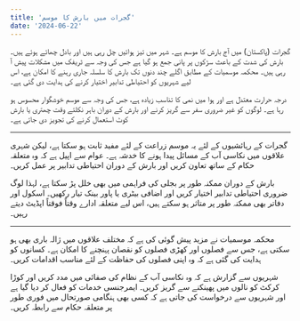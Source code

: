```yaml
---
title: 'گجرات میں بارش کا موسم'
date: '2024-06-22'
---
```


گجرات (پاکستان) میں آج بارش کا موسم ہے۔ شہر میں تیز ہوائیں چل رہی ہیں اور بادل چھائے ہوئے ہیں۔ بارش کی شدت کے باعث سڑکوں پر پانی جمع ہو گیا ہے جس کی وجہ سے ٹریفک میں مشکلات پیش آ رہی ہیں۔ محکمہ موسمیات کے مطابق اگلے چند دنوں تک بارش کا سلسلہ جاری رہنے کا امکان ہے، اس لیے شہریوں کو احتیاطی تدابیر اختیار کرنے کی ہدایت دی گئی ہے۔

درجہ حرارت معتدل ہے اور ہوا میں نمی کا تناسب زیادہ ہے، جس کی وجہ سے موسم خوشگوار محسوس ہو رہا ہے۔ لوگوں کو غیر ضروری سفر سے گریز کرنے اور بارش کے دوران باہر نکلتے وقت چھتری یا بارش کوٹ استعمال کرنے کی تجویز دی جاتی ہے۔

---

گجرات کے رہائشیوں کے لئے یہ موسم زراعت کے لئے مفید ثابت ہو سکتا ہے، لیکن شہری علاقوں میں نکاسی آب کے مسائل پیدا ہونے کا خدشہ ہے۔ عوام سے اپیل ہے کہ وہ متعلقہ حکام کے ساتھ تعاون کریں اور بارش کے دوران احتیاطی تدابیر پر عمل کریں۔

بارش کے دوران ممکنہ طور پر بجلی کی فراہمی میں بھی خلل پڑ سکتا ہے، لہذا لوگ ضروری احتیاطی تدابیر اختیار کریں اور اضافی بیٹری یا پاور بینک تیار رکھیں۔ اسکول اور دفاتر بھی ممکنہ طور پر متاثر ہو سکتے ہیں، اس لیے متعلقہ ادارے وقتاً فوقتاً اپڈیٹ دیتے رہیں۔

---

محکمہ موسمیات نے مزید پیش گوئی کی ہے کہ مختلف علاقوں میں ژالہ باری بھی ہو سکتی ہے، جس سے فصلوں اور کھڑی فصلوں کو نقصان پہنچنے کا امکان ہے۔ کسانوں کو ہدایت کی گئی ہے کہ وہ اپنی فصلوں کی حفاظت کے لئے مناسب اقدامات کریں۔

شہریوں سے گزارش ہے کہ وہ نکاسی آب کے نظام کی صفائی میں مدد کریں اور کوڑا کرکٹ کو نالوں میں پھینکنے سے گریز کریں۔ ایمرجنسی خدمات کو فعال کر دیا گیا ہے اور شہریوں سے درخواست کی جاتی ہے کہ کسی بھی ہنگامی صورتحال میں فوری طور پر متعلقہ حکام سے رابطہ کریں۔